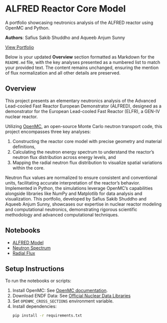 # ALFRED Reactor Core Model
A portfolio showcasing neutronics analysis of the ALFRED reactor using OpenMC and Python.

**Authors**: Safius Sakib Shuddho and Aqueeb Anjum Sunny

[View Portfolio](https://SShuddho.github.io/neutronics-alfred)

Below is your updated **Overview** section formatted as Markdown for the `README.md` file, with the key analyses presented as a numbered list to match your provided text. The content remains unchanged, ensuring the mention of flux normalization and all other details are preserved.

## Overview
This project presents an elementary neutronics analysis of the Advanced Lead-cooled Fast Reactor European Demonstrator (ALFRED), designed as a demonstrator for the European Lead-cooled Fast Reactor (ELFR), a GEN-IV nuclear reactor.

Utilizing [OpenMC](https://openmc.org), an open-source Monte Carlo neutron transport code, this project encompasses three key analyses:

1. Constructing the reactor core model with precise geometry and material definitions,
2. Calculating the neutron energy spectrum to understand the reactor’s neutron flux distribution across energy levels, and
3. Mapping the radial neutron flux distribution to visualize spatial variations within the core.

Neutron flux values are normalized to ensure consistent and conventional units, facilitating accurate interpretation of the reactor’s behavior. Implemented in Python, the simulations leverage OpenMC’s capabilities alongside libraries like NumPy and Matplotlib for data analysis and visualization. This portfolio, developed by Safius Sakib Shuddho and Aqueeb Anjum Sunny, showcases our expertise in nuclear reactor modeling and computational neutronics, demonstrating rigorous scientific methodology and advanced computational techniques.

## Notebooks
- [ALFRED Model](notebooks/ALFRED-model/ALFRED-model.ipynb)
- [Neutron Spectrum](notebooks/neutron-spectrum/neutron-spectrum.ipynb)
- [Radial Flux](notebooks/radial-flux/radial-flux.ipynb)

## Setup Instructions
To run the notebooks or scripts:
1. Install OpenMC: See [OpenMC documentation](https://docs.openmc.org/en/stable/quickinstall.html).
2. Download ENDF Data: See [Official Nuclear Data Libraries](https://openmc.org/official-data-libraries/)
3. Set `OPENMC_CROSS_SECTIONS` environment variable.
4. Install dependencies:
   ```bash
   pip install -r requirements.txt
